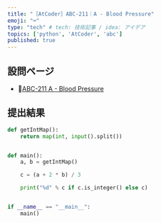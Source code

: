 ```yaml
---
title: "［AtCoder］ABC-211｜A - Blood Pressure"
emoji: "⌨️"
type: "tech" # tech: 技術記事 / idea: アイデア
topics: ['python', 'AtCoder', 'abc']
published: true
---
```


## 設問ページ

- 🔗[ABC-211 A - Blood Pressure](https://atcoder.jp/contests/abc211/tasks/abc211_a)

## 提出結果

```python
def getIntMap():
    return map(int, input().split())


def main():
    a, b = getIntMap()

    c = (a + 2 * b) / 3

    print("%d" % c if c.is_integer() else c)


if __name__ == "__main__":
    main()
```
